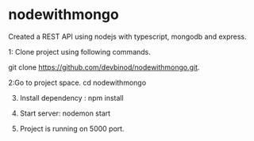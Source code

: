 # nodewithmongo
Created a REST API using nodejs with typescript, mongodb and express.

1: Clone project using following commands.
  
  git clone https://github.com/devbinod/nodewithmongo.git.
  
2:Go to project space.
 cd nodewithmongo

3. Install dependency :  npm install
 
4. Start server:   nodemon start

  
5. Project is running on 5000 port.


